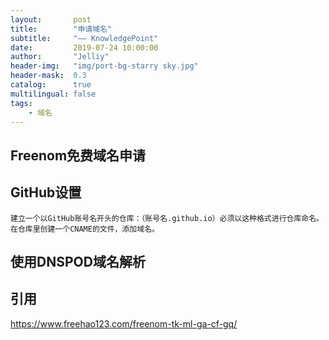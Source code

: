 ```yaml
---
layout:       post
title:        "申请域名"
subtitle:     "—— KnowledgePoint"
date:         2019-07-24 10:00:00
author:       "Jelliy"
header-img:   "img/port-bg-starry sky.jpg"
header-mask:  0.3
catalog:      true
multilingual: false
tags:
    - 域名
---
```


## Freenom免费域名申请


## GitHub设置

	建立一个以GitHub账号名开头的仓库：（账号名.github.io）必须以这种格式进行仓库命名。
	在仓库里创建一个CNAME的文件，添加域名。

## 使用DNSPOD域名解析



## 引用
https://www.freehao123.com/freenom-tk-ml-ga-cf-gq/
